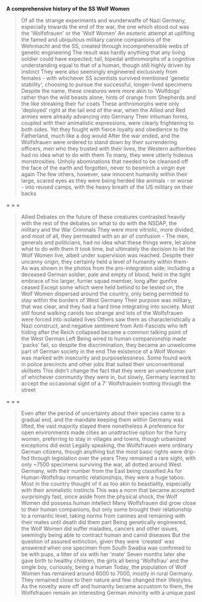 **A comprehensive history of the SS Wolf Women**


>Of all the strange experiments and wunderwaffe of Nazi Germany, especially towards the end of the war, the one which stood out was the 'Wolfsfrauen' or the 'Wolf Women'
>An esoteric attempt at uplifting the famed and ubiquitous military canine companions of the Wehrmacht and the SS, created through incomprehensible webs of genetic engineering
>The result was hardly anything that any living soldier could have expected; tall, bipedal anthromorphs of a cognitive understanding equal to that of a human, though still highly driven by instinct
>They were also seemingly engineered exclusively from females - with whichever SS scientists survived mentioned 'genetic stability', choosing to pursue the successful, longer-lived specimens
>Despite the name, these creatures were more akin to 'Wolfdogs' rather than the wild beasts alone, hints of orange from Shepherds and the like streaking their fur coats
>These anthromorphs were only 'deployed' right at the tail end of the war, when the Allied and Red armies were already advancing into Germany
>Their inhuman forms, coupled with their animalistic expressions, were clearly frightening to both sides. Yet they fought with fierce loyalty and obedience to the Fatherland, much like a dog would
>After the war ended, and the Wolfsfrauen were ordered to stand down by their surrendering officers, men who they trusted with their lives, the Western authorities had no idea what to do with them
>To many, they were utterly hideous monstrosities. Unholy abominations that needed to be cleansed off the face of the earth and forgotten, never to besmirch a virgin eye again
>The few others, however, saw innocent humanity within their large, scared eyes as they were being herded like animals - or worse - into reused camps, with the heavy breath of the US military on their backs

= = =

>Allied Debates on the future of these creatures contrasted heavily with the rest of the debates on what to do with the NSDAP, the military and the War Criminals
>They were more vitriolic, more divided, and most of all, they permeated with an air of confusion - The men, generals and politicians, had no idea what these things were, let alone what to do with them
>It took time, but ultimately the decision to let the Wolf Women live, albeit under supervision was reached. Despite their uncanny origin, they certainly held a level of humanity within them-
>As was shown in the photos from the pro-integration side; including a deceased German soldier, pale and empty of blood, held in the tight embrace of his larger, furrier squad member, long after gunfire ceased
>Except some which were held behind to be tested on, the Wolf Women dispersed around the country, only being permitted to stay within the borders of West Germany
>Their purpose was military, that was clear, and they had a hard time integrating into society. Most still found walking canids too strange and lots of the Wolfsfrauen were forced into isolated lives
>Others saw them as characteristically a Nazi construct, and negative sentiment from Anti-Fascists who left hiding after the Reich collapsed became a common talking point of the West German Left
>Being wired to human companionship made 'packs' fail, so despite the discrimination, they became an unwelcome part of German society in the end
>The existence of a Wolf Woman was marked with insecurity and purposelessness. Some found work in police precincts and other jobs that suited their unconventional skillsets
>This didn't change the fact that they were an unwelcome part of whichever community they were in, but slowly, Germany learned to accept the occasional sight of a 7' Wolfsfraulein trotting through the street

= = =

>Even after the period of uncertainty about their species came to a gradual end, and the mandate keeping them within Germany was lifted, the vast majority stayed there nonetheless
>A preference for open environments made cities an unattractive option for the furry women, preferring to stay in villages and towns, though urbanized exceptions did exist
>Legally speaking, the Wolfsfrauen were ordinary German citizens, though anything but the most basic rights were drip-fed through legislation over the years
>They remained a rare sight, with only ~7500 specimens surviving the war, all dotted around West Germany, with their number from the East being classified
>As for Human-Wolfsfrau romantic relationships, they were a huge taboo. Most in the country thought of it as too akin to beastiality, especially with their animalistic instincts
>This was a norm that became accepted surprisingly fast, since aside from the physical shock, the Wolf Women did possess human intellect
>Many Wolfsfrauen did grow close to their human companions, but only some brought their relationship to a romantic level, taking norms from canines and remaining with their mates until death did them part
>Being genetically engineered, the Wolf Women did suffer maladies, cancers and other issues, seemingly being able to contract human and canid diseases
>But the question of assured extinction, given they were 'created' was answered when one specimen from South Swabia was confirmed to be with pups, a litter of six with her 'mate'
>Seven months later she gave birth to healthy children, the girls all being 'Wolfsfrau' and the single boy, curiously, being a human
>Today, the population of Wolf Women has remained around 6000 to 7000, mostly in rural Germany. They remained close to their nature and few changed their lifestyles. 
>As the novelty wore off and humanity became accustom to them, the Wolfsfrauen remain an interesting German minority with a unique past